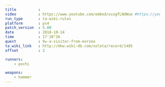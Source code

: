 ```yaml
---
title          :
video          : https://www.youtube.com/embed/ocogfLNdWuo #https://youtu.be/ocogfLNdWuo
run_type       : ta-wiki-rules
platform       : ps4
patch_version  : 5.00
date           : 2018-10-14
time           : 17'28"16
quest          : 9★-a-visitor-from-eorzea
ta_wiki_link   : http://mhw.wiki-db.com/solota/record/1485
offset         : 2

runners:
    - pochi

weapons:
    - hammer
---
```

